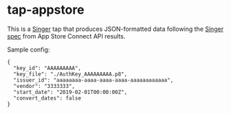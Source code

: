 # tap-appstore

This is a [Singer](https://singer.io) tap that produces JSON-formatted 
data following the [Singer spec](https://github.com/singer-io/getting-started/blob/master/SPEC.md) 
from App Store Connect API results.

Sample config:
```$json
{
  "key_id": "AAAAAAAAA",
  "key_file": "./AuthKey_AAAAAAAAA.p8",
  "issuer_id": "aaaaaaaa-aaaa-aaaa-aaaa-aaaaaaaaaaaa",
  "vendor": "3333333",
  "start_date": "2019-02-01T00:00:00Z",
  "convert_dates": false
}
```
